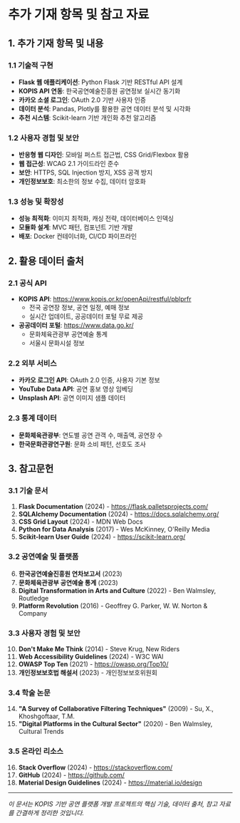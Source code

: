 # 추가 기재 항목 및 참고 자료

## 1. 추가 기재 항목 및 내용

### 1.1 기술적 구현
- **Flask 웹 애플리케이션**: Python Flask 기반 RESTful API 설계
- **KOPIS API 연동**: 한국공연예술진흥원 공연정보 실시간 동기화
- **카카오 소셜 로그인**: OAuth 2.0 기반 사용자 인증
- **데이터 분석**: Pandas, Plotly를 활용한 공연 데이터 분석 및 시각화
- **추천 시스템**: Scikit-learn 기반 개인화 추천 알고리즘

### 1.2 사용자 경험 및 보안
- **반응형 웹 디자인**: 모바일 퍼스트 접근법, CSS Grid/Flexbox 활용
- **웹 접근성**: WCAG 2.1 가이드라인 준수
- **보안**: HTTPS, SQL Injection 방지, XSS 공격 방지
- **개인정보보호**: 최소한의 정보 수집, 데이터 암호화

### 1.3 성능 및 확장성
- **성능 최적화**: 이미지 최적화, 캐싱 전략, 데이터베이스 인덱싱
- **모듈화 설계**: MVC 패턴, 컴포넌트 기반 개발
- **배포**: Docker 컨테이너화, CI/CD 파이프라인

## 2. 활용 데이터 출처

### 2.1 공식 API
- **KOPIS API**: https://www.kopis.or.kr/openApi/restful/pblprfr
  - 전국 공연장 정보, 공연 일정, 예매 정보
  - 실시간 업데이트, 공공데이터 포털 무료 제공
- **공공데이터 포털**: https://www.data.go.kr/
  - 문화체육관광부 공연예술 통계
  - 서울시 문화시설 정보

### 2.2 외부 서비스
- **카카오 로그인 API**: OAuth 2.0 인증, 사용자 기본 정보
- **YouTube Data API**: 공연 홍보 영상 임베딩
- **Unsplash API**: 공연 이미지 샘플 데이터

### 2.3 통계 데이터
- **문화체육관광부**: 연도별 공연 관객 수, 매출액, 공연장 수
- **한국문화관광연구원**: 문화 소비 패턴, 선호도 조사

## 3. 참고문헌

### 3.1 기술 문서
1. **Flask Documentation** (2024) - https://flask.palletsprojects.com/
2. **SQLAlchemy Documentation** (2024) - https://docs.sqlalchemy.org/
3. **CSS Grid Layout** (2024) - MDN Web Docs
4. **Python for Data Analysis** (2017) - Wes McKinney, O'Reilly Media
5. **Scikit-learn User Guide** (2024) - https://scikit-learn.org/

### 3.2 공연예술 및 플랫폼
6. **한국공연예술진흥원 연차보고서** (2023)
7. **문화체육관광부 공연예술 통계** (2023)
8. **Digital Transformation in Arts and Culture** (2022) - Ben Walmsley, Routledge
9. **Platform Revolution** (2016) - Geoffrey G. Parker, W. W. Norton & Company

### 3.3 사용자 경험 및 보안
10. **Don't Make Me Think** (2014) - Steve Krug, New Riders
11. **Web Accessibility Guidelines** (2024) - W3C WAI
12. **OWASP Top Ten** (2021) - https://owasp.org/Top10/
13. **개인정보보호법 해설서** (2023) - 개인정보보호위원회

### 3.4 학술 논문
14. **"A Survey of Collaborative Filtering Techniques"** (2009) - Su, X., Khoshgoftaar, T.M.
15. **"Digital Platforms in the Cultural Sector"** (2020) - Ben Walmsley, Cultural Trends

### 3.5 온라인 리소스
16. **Stack Overflow** (2024) - https://stackoverflow.com/
17. **GitHub** (2024) - https://github.com/
18. **Material Design Guidelines** (2024) - https://material.io/design

---

*이 문서는 KOPIS 기반 공연 플랫폼 개발 프로젝트의 핵심 기술, 데이터 출처, 참고 자료를 간결하게 정리한 것입니다.* 